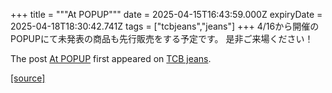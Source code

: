 +++
title = """At POPUP"""
date = 2025-04-15T16:43:59.000Z
expiryDate = 2025-04-18T18:30:42.741Z
tags = ["tcbjeans","jeans"]
+++
4/16から開催のPOPUPにて未発表の商品も先行販売をする予定です。 是非ご来場ください！

The post [At POPUP](http://tcbjeans.com/2025/04/16/52051) first appeared on [TCB jeans](http://tcbjeans.com).

[[source]](http://tcbjeans.com/2025/04/16/52051)
